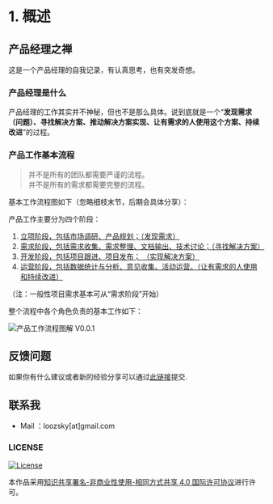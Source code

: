 # 1. 概述

## 产品经理之禅

这是一个产品经理的自我记录，有认真思考，也有突发奇想。

### 产品经理是什么

产品经理的工作其实并不神秘，但也不是那么具体。说到底就是一个“**发现需求（问题）、寻找解决方案、推动解决方案实现、让有需求的人使用这个方案、持续改进**”的过程。

### 产品工作基本流程

> 并不是所有的团队都需要严谨的流程。\
> 并不是所有的需求都需要完整的流程。

基本工作流程图如下（忽略细枝末节，后期会具体分享）：

产品工作主要分为四个阶段：

1. [立项阶段，包括市场调研、产品规划；（发现需求）](chapter-1/)
2. [需求阶段，包括需求收集、需求整理、文档输出、技术讨论；（寻找解决方案）](chapter-2/)
3. [开发阶段，包括项目跟进、项目发布； （实现解决方案）](chapter-3/)
4. [运营阶段，包括数据统计与分析、意见收集、活动运营。（让有需求的人使用和持续改进）](chapter-4/)

（注：一般性项目需求基本可从“需求阶段”开始）

整个流程中各个角色负责的基本工作如下：

![产品工作流程图解 V0.0.1](images/product-manager-workflow-2.jpg)

## 反馈问题

如果你有什么建议或者新的经验分享可以通过[此链接](https://github.com/kntism/PMhub/issues)提交.

## 联系我

* Mail ：loozsky\[at]gmail.com

### LICENSE

[![License](images/80x15.png)](http://creativecommons.org/licenses/by-nc-sa/4.0/)

本作品采用[知识共享署名-非商业性使用-相同方式共享 4.0 国际许可协议](https://creativecommons.org/licenses/by-nc-sa/4.0/)进行许可。
